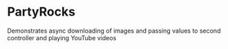 # PartyRocks
Demonstrates async downloading of images and passing values to second controller and playing YouTube videos
